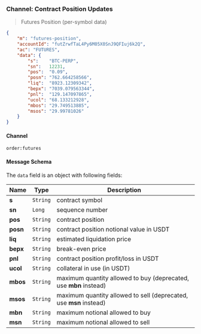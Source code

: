 ### Channel: Contract Position Updates

> Futures Position (per-symbol data)

```json
{
    "m": "futures-position",
    "accountId": "futZrwfTaL4Py6M05X0SnJ9QFIuj6k2Q",
    "ac": "FUTURES",
    "data": {
        "s":    "BTC-PERP",
        "sn":   12231,
        "pos":  "0.09",
        "posn": "762.664258566",
        "liq":  "8923.12309342",
        "bepx": "7039.079563344",
        "pnl":  "129.147097865",
        "ucol": "68.133212928",
        "mbos": "29.749513885",
        "msos": "29.99781026"
    }
}
```

#### Channel

`order:futures` 


#### Message Schema

The `data` field is an object with following fields: 

 Name    | Type      | Description
-------- | --------- | ----------------------------------------
**s**    | `String`  |  contract symbol 
**sn**   | `Long`    |  sequence number 
**pos**  | `String`  |  contract position
**posn** | `String`  |  contract position notional value in USDT
**liq**  | `String`  |  estimated liquidation price
**bepx** | `String`  |  break-even price
**pnl**  | `String`  |  contract position profit/loss in USDT
**ucol** | `String`  |  collateral in use (in USDT)
**mbos** | `String`  |  maximum quantity allowed to buy (deprecated, use **mbn** instead)
**msos** | `String`  |  maximum quantity allowed to sell (deprecated, use **msn** instead)
**mbn**  | `String`  |  maximum notional allowed to buy
**msn**  | `String`  |  maximum notional allowed to sell

